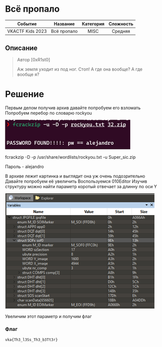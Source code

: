 # Всё пропало

| Cобытие       | Название       | Категория | Сложность |
|:-------------:|:-------------: |:---------:|:---------:|
| VKAСTF Kids 2023 | Всё пропало | MISC | Средняя |

## Описание

>Автор [0xR1st0]
>
>Аж земля уходит из под ног. Стоп! А где она вообще? А где вообще я?

# Решение

Первым делом получив архив давайте попробуем его взломать
Попробуем перебор по словарю rockyou

![](images/1.png)

fcrackzip -D -p /usr/share/wordlists/rockyou.txt -u Super_sic.zip

Пароль - alejandro

В архиве лежит картинка и выглядит она уж очень подозрительно 
Давайте попробуем её увеличить 
Воспользуемся 010Editor
Изучив структуру можно найти параметр коротый отвечает за длинну по оси Y 

![](images/3.png)

Увеличим этот параметр и получим флаг
### Флаг
```
vka{Th3_l3Ss_Th3_b3Tt3r}
```
